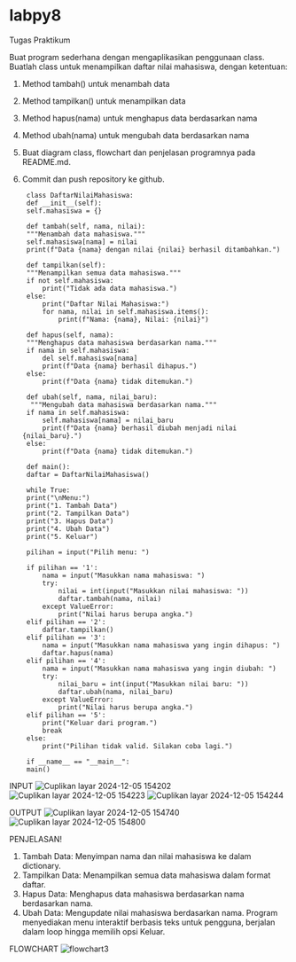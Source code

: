 # labpy8

Tugas Praktikum

Buat program sederhana dengan mengaplikasikan penggunaan class. Buatlah
class untuk menampilkan daftar nilai mahasiswa, dengan ketentuan:
1. Method tambah() untuk menambah data
2. Method tampilkan() untuk menampilkan data
3. Method hapus(nama) untuk menghapus data berdasarkan nama
4. Method ubah(nama) untuk mengubah data berdasarkan nama
5. Buat diagram class, flowchart dan penjelasan programnya pada README.md.
6. Commit dan push repository ke github.

        class DaftarNilaiMahasiswa:
        def __init__(self):  
        self.mahasiswa = {}

        def tambah(self, nama, nilai):
        """Menambah data mahasiswa."""
        self.mahasiswa[nama] = nilai
        print(f"Data {nama} dengan nilai {nilai} berhasil ditambahkan.")

        def tampilkan(self):
        """Menampilkan semua data mahasiswa."""
        if not self.mahasiswa:
            print("Tidak ada data mahasiswa.")
        else:
            print("Daftar Nilai Mahasiswa:")
            for nama, nilai in self.mahasiswa.items():
                print(f"Nama: {nama}, Nilai: {nilai}")

        def hapus(self, nama):
        """Menghapus data mahasiswa berdasarkan nama."""
        if nama in self.mahasiswa:
            del self.mahasiswa[nama]
            print(f"Data {nama} berhasil dihapus.")
        else:
            print(f"Data {nama} tidak ditemukan.")

        def ubah(self, nama, nilai_baru): 
         """Mengubah data mahasiswa berdasarkan nama."""
        if nama in self.mahasiswa:
            self.mahasiswa[nama] = nilai_baru
            print(f"Data {nama} berhasil diubah menjadi nilai {nilai_baru}.")
        else:
            print(f"Data {nama} tidak ditemukan.")

        def main():
        daftar = DaftarNilaiMahasiswa()

        while True:
        print("\nMenu:")
        print("1. Tambah Data")
        print("2. Tampilkan Data")
        print("3. Hapus Data")
        print("4. Ubah Data")
        print("5. Keluar")

        pilihan = input("Pilih menu: ")

        if pilihan == '1':
            nama = input("Masukkan nama mahasiswa: ")
            try:
                nilai = int(input("Masukkan nilai mahasiswa: "))
                daftar.tambah(nama, nilai)
            except ValueError:
                print("Nilai harus berupa angka.")
        elif pilihan == '2':
            daftar.tampilkan()
        elif pilihan == '3':
            nama = input("Masukkan nama mahasiswa yang ingin dihapus: ")
            daftar.hapus(nama)
        elif pilihan == '4':
            nama = input("Masukkan nama mahasiswa yang ingin diubah: ")
            try:
                nilai_baru = int(input("Masukkan nilai baru: "))
                daftar.ubah(nama, nilai_baru)
            except ValueError:
                print("Nilai harus berupa angka.")
        elif pilihan == '5':
            print("Keluar dari program.")
            break
        else:
            print("Pilihan tidak valid. Silakan coba lagi.")

        if __name__ == "__main__":
        main()

INPUT
![Cuplikan layar 2024-12-05 154202](https://github.com/user-attachments/assets/6aa0a771-e68f-40e4-9861-4590d734e647)
![Cuplikan layar 2024-12-05 154223](https://github.com/user-attachments/assets/600b9670-b9c0-4ec1-bf7e-8884565397c1)
![Cuplikan layar 2024-12-05 154244](https://github.com/user-attachments/assets/fe49ce5d-c4e3-439c-a5d2-132a503655a2)

OUTPUT
![Cuplikan layar 2024-12-05 154740](https://github.com/user-attachments/assets/b505347e-77d6-42c0-a41e-718038a33620)
![Cuplikan layar 2024-12-05 154800](https://github.com/user-attachments/assets/9d6410bf-7998-4707-af4c-a65064312a98)

PENJELASAN!
1. Tambah Data: Menyimpan nama dan nilai mahasiswa ke dalam dictionary.
2. Tampilkan Data: Menampilkan semua data mahasiswa dalam format daftar.
3. Hapus Data: Menghapus data mahasiswa berdasarkan nama berdasarkan nama.
4. Ubah Data: Mengupdate nilai mahasiswa berdasarkan nama.
Program menyediakan menu interaktif berbasis teks untuk pengguna, berjalan dalam loop hingga memilih opsi Keluar.

FLOWCHART
![flowchart3](https://github.com/user-attachments/assets/35cdaa06-a9b3-4273-b567-9484b9439ccc)
